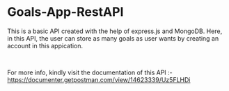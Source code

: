 # Goals-App-RestAPI

This is a basic API created with the help of express.js and MongoDB. Here, in this API, the user can store as many goals as user wants by creating an account in this appication.

<br />

For more info, kindly visit the documentation of this API :- https://documenter.getpostman.com/view/14623339/Uz5FLHDi
